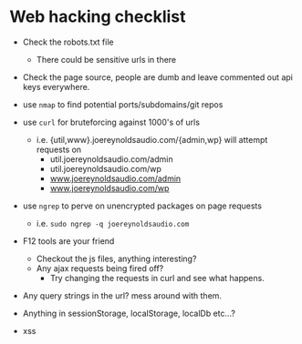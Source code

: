 # Web hacking checklist

- Check the robots.txt file
    - There could be sensitive urls in there

- Check the page source, people are dumb and leave commented out api keys everywhere.

- use `nmap` to find potential ports/subdomains/git repos
 
- use `curl` for bruteforcing against 1000's of urls
    - i.e. {util,www}.joereynoldsaudio.com/{admin,wp} will attempt requests on
        - util.joereynoldsaudio.com/admin
        - util.joereynoldsaudio.com/wp
        - www.joereynoldsaudio.com/admin
        - www.joereynoldsaudio.com/wp

- use `ngrep` to perve on unencrypted packages on page requests
    - i.e. `sudo ngrep -q joereynoldsaudio.com`

- F12 tools are your friend
    - Checkout the js files, anything interesting?
    - Any ajax requests being fired off? 
        - Try changing the requests in curl and see what happens.

- Any query strings in the url? mess around with them.
- Anything in sessionStorage, localStorage, localDb etc...?
- xss

